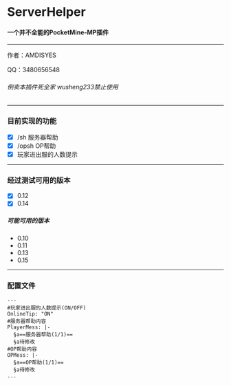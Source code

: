 # ServerHelper

#### 一个并不全能的PocketMine-MP插件

---

作者：AMDISYES  

QQ：3480656548  

###### 倒卖本插件死全家 wusheng233禁止使用
---
### 目前实现的功能

- [x] /sh 服务器帮助
- [x] /opsh OP帮助
- [x] 玩家进出服的人数提示
---
### 经过测试可用的版本

- [x] 0.12
- [x] 0.14

##### 可能可用的版本

- 0.10
- 0.11
- 0.13
- 0.15 
---
### 配置文件

```
---
#玩家进出服的人数提示(ON/OFF)
OnlineTip: "ON"
#服务器帮助内容
PlayerMess: |-
  §a==服务器帮助(1/1)==
  §a待修改
#OP帮助内容
OPMess: |-
  §a==OP帮助(1/1)==
  §a待修改
...
```

